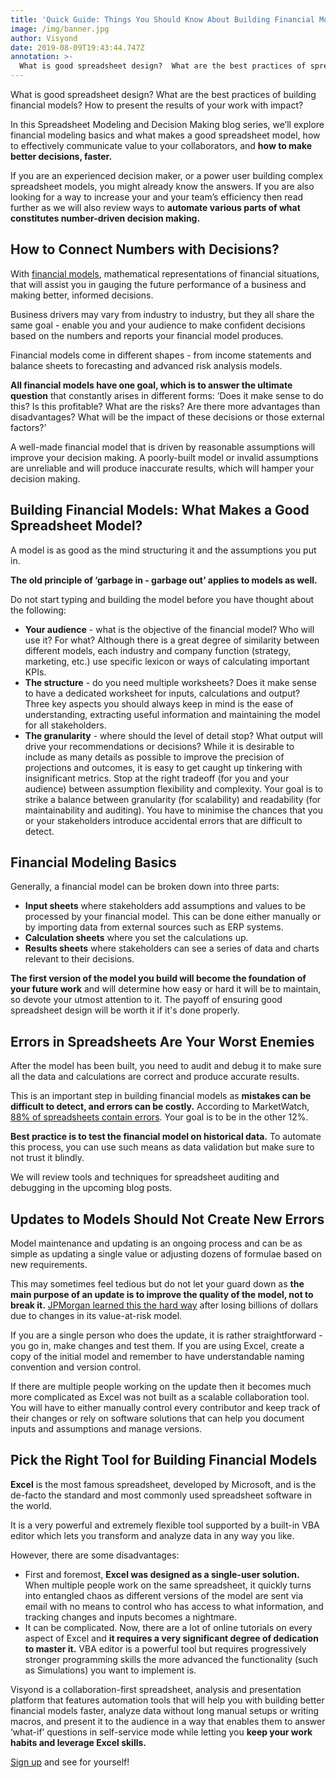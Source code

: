 ```yaml
---
title: 'Quick Guide: Things You Should Know About Building Financial Models'
image: /img/banner.jpg
author: Visyond
date: 2019-08-09T19:43:44.747Z
annotation: >-
  What is good spreadsheet design?  What are the best practices of spreadsheet modeling? How to present the results of your work with   impact? 
---
```

What is good spreadsheet design?  What are the best practices of building financial models? How to present the results of your work with impact? 

In this Spreadsheet Modeling and Decision Making blog series, we’ll explore financial modeling basics and what makes a good spreadsheet model, how to effectively communicate value to your collaborators, and **how to make better decisions, faster.**

If you are an experienced decision maker, or a power user building complex spreadsheet models, you might already know the answers. If you are also looking for a way to increase your and your team’s efficiency then read further as we will also review ways to **automate various parts of what constitutes number-driven decision making.**

## How to Connect Numbers with Decisions?

With [financial models](https://en.wikipedia.org/wiki/Financial_modeling), mathematical representations of financial situations, that will assist you in gauging the future performance of a business and making better, informed decisions.

Business drivers may vary from industry to industry, but they all share the same goal - enable you and your audience to make confident decisions based on the numbers and reports your financial model produces.

Financial models come in different shapes - from income statements and balance sheets to forecasting and advanced risk analysis models.

**All financial models have one goal, which is to answer the ultimate question** that constantly arises in different forms: ‘Does it make sense to do this? Is this profitable? What are the risks? Are there more advantages than disadvantages? What will be the impact of these decisions or those external factors?’

A well-made financial model that is driven by reasonable assumptions will improve your decision making. A poorly-built model or invalid assumptions are unreliable and will produce inaccurate results, which will hamper your decision making.

## Building Financial Models: What Makes a Good Spreadsheet Model?

A model is as good as the mind structuring it and the assumptions you put in. 

**The old principle of  ‘garbage in - garbage out’ applies to models as well.**

Do not start typing and building the model before you have thought about the following:

* **Your audience** - what is the objective of the financial model? Who will use it? For what? Although there is a great degree of similarity between different models, each industry and company function (strategy, marketing, etc.) use specific lexicon or ways of calculating important KPIs.
* **The structure** - do you need multiple worksheets? Does it make sense to have a dedicated worksheet for inputs, calculations and output? Three key aspects you should always keep in mind is the ease of understanding, extracting useful information and maintaining the model for all stakeholders. 
* **The granularity** - where should the level of detail stop? What output will drive your recommendations or decisions? While it is desirable to include as many details as possible to improve the precision of projections and outcomes, it is easy to get caught up tinkering with insignificant metrics. Stop at the right tradeoff (for you and your audience) between assumption flexibility and complexity. Your goal is to strike a balance between granularity (for scalability) and readability (for maintainability and auditing). You have to minimise the chances that you or your stakeholders introduce accidental errors that are difficult to detect.

## Financial Modeling Basics

Generally, a financial model can be broken down into three parts:

* **Input sheets** where stakeholders add assumptions and values to be processed by your financial model. This can be done either manually or by importing data from external sources such as ERP systems. 
* **Calculation sheets** where you set the calculations up.
* **Results sheets** where stakeholders can see a series of data and charts relevant to their decisions. 

**The first version of the model you build will become the foundation of your future work** and will determine how easy or hard it will be to maintain, so devote your utmost attention to it. The payoff of ensuring good spreadsheet design will be worth it if it's done properly.

## Errors in Spreadsheets Are Your Worst Enemies

After the model has been built, you need to audit and debug it to make sure all the data and calculations are correct and produce accurate results. 

This is an important step in building financial models as **mistakes can be difficult to detect, and errors can be costly.** According to MarketWatch, [88% of spreadsheets contain errors](https://www.marketwatch.com/story/88-of-spreadsheets-have-errors-2013-04-17). Your goal is to be in the other 12%.

**Best practice is to test the financial model on historical data.** To automate this process, you can use such means as data validation but make sure to not trust it blindly. 

We will review tools and techniques for spreadsheet auditing and debugging in the upcoming blog posts.

## Updates to Models Should Not Create New Errors

Model maintenance and updating is an ongoing process and can be as simple as updating a single value or adjusting dozens of formulae based on new requirements.

This may sometimes feel tedious but do not let your guard down as **the main purpose of an update is to improve the quality of the model, not to break it.** [JPMorgan learned this the hard way](https://www.reuters.com/article/us-jpmorgan-risk/analysis-jpmorgan-to-be-haunted-by-change-in-risk-model-idUSBRE84H15120120518) after losing billions of dollars due to changes in its value-at-risk model.

If you are a single person who does the update, it is rather straightforward - you go in, make changes and test them. If you are using Excel, create a copy of the initial model and remember to have understandable naming convention and version control.

If there are multiple people working on the update then it becomes much more complicated as Excel was not built as a scalable collaboration tool. You will have to either manually control every contributor and keep track of their changes or rely on software solutions that can help you document inputs and assumptions and manage versions.

## Pick the Right Tool for Building Financial Models

**Excel** is the most famous spreadsheet, developed by Microsoft, and is the de-facto the standard and most commonly used spreadsheet software in the world.

It is a very powerful and extremely flexible tool supported by a built-in VBA editor which lets you transform and analyze data in any way you like. 

However, there are some disadvantages:

* First and foremost, **Excel was designed as a single-user solution.** When multiple people work on the same spreadsheet, it quickly turns into entangled chaos as different versions of the model are sent via email with no means to control who has access to what information, and tracking changes and inputs becomes a nightmare.
* It can be complicated. Now, there are a lot of online tutorials on every aspect of Excel and **it requires a very significant degree of dedication to master it.** VBA editor is a powerful tool but requires progressively stronger programming skills the more advanced the functionality (such as Simulations) you want to implement is.

Visyond is a collaboration-first spreadsheet, analysis and presentation platform that features automation tools that will help you with building better financial models faster, analyze data without long manual setups or writing macros, and present it to the audience in a way that enables them to answer ‘what-if’ questions in self-service mode while letting you **keep your work habits and leverage Excel skills.** 

[Sign up](/accounts/signup/) and see for yourself! 

